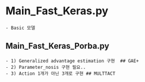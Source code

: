 # Main_Fast_Keras.py
    - Basic 모델
## Main_Fast_Keras_Porba.py
    - 1) Generalized advantage estimation 구현  ## GAE+
    - 2) Parameter_nosis 구현 필요..
    - 3) Action 1개가 아닌 3개로 구현 ## MULTTACT
